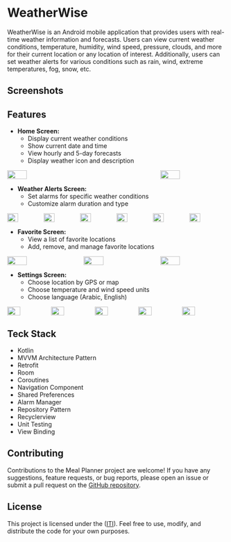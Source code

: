 # WeatherWise

WeatherWise is an Android mobile application that provides users with real-time weather information and forecasts. Users can view current weather conditions, temperature, humidity, wind speed, pressure, clouds, and more for their current location or any location of interest. Additionally, users can set weather alerts for various conditions such as rain, wind, extreme temperatures, fog, snow, etc.

## Screenshots


## Features

- **Home Screen:**
  - Display current weather conditions
  - Show current date and time
  - View hourly and 5-day forecasts
  - Display weather icon and description
<div style="display:flex; justify-content:space-between;">
    <img src="https://i.imgur.com/yrxeX5n.jpeg" width="30%">
    <img src="https://i.imgur.com/gNpDsKi.jpeg" width="30%">
</div>

- **Weather Alerts Screen:**
  - Set alarms for specific weather conditions
  - Customize alarm duration and type
 
<div style="display:flex; justify-content:space-between;">
    <img src="https://i.imgur.com/rkU7TxM.jpeg" width="30%">
    <img src="https://i.imgur.com/5lJCTw3.jpeg" width="30%">
    <img src="https://i.imgur.com/IPv0eJN.jpeg" width="30%">
    <img src="https://i.imgur.com/fqa6hlv.jpeg" width="30%">
    <img src="https://i.imgur.com/sqtNzeK.jpeg" width="30%">
    <img src="https://i.imgur.com/CWfabS4.jpeg" width="30%">

</div>

- **Favorite Screen:**
  - View a list of favorite locations
  - Add, remove, and manage favorite locations
    
<div style="display:flex; justify-content:space-between;">
    <img src="https://i.imgur.com/Ci8FFyR.jpeg" width="30%">
    <img src="https://i.imgur.com/mp8zGBc.jpeg" width="30%">
    <img src="https://i.imgur.com/HpOd9GD.jpeg" width="30%">
</div>
 
- **Settings Screen:**
  - Choose location by GPS or map
  - Choose temperature and wind speed units
  - Choose language (Arabic, English)
    
<div style="display:flex; justify-content:space-between;">
    <img src="https://i.imgur.com/eHYiUUf.jpeg" width="30%">
    <img src="https://i.imgur.com/kFIPxPb.jpeg" width="30%">
    <img src="https://i.imgur.com/Q6CkJzc.jpeg" width="30%">
    <img src="https://i.imgur.com/D2jqZ58.jpeg" width="30%">
    <img src="https://i.imgur.com/cwZKTcy.jpeg" width="30%">
</div>

## Teck Stack
- Kotlin
- MVVM Architecture Pattern
- Retrofit
- Room
- Coroutines
- Navigation Component
- Shared Preferences
- Alarm Manager
- Repository Pattern
- Recyclerview
- Unit Testing
- View Binding
  

## Contributing

Contributions to the Meal Planner project are welcome! If you have any suggestions, feature requests, or bug reports, please open an issue or submit a pull request on the [GitHub repository](https://github.com/mohamedallam01/WeatherWise).
## License

This project is licensed under the ([ITI](https://iti.gov.eg/)). Feel free to use, modify, and distribute the code for your own purposes.
